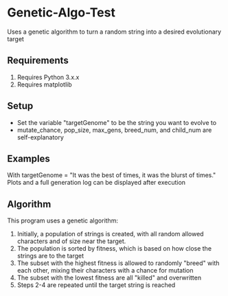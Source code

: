 # Genetic-Algo-Test
Uses a genetic algorithm to turn a random string into a desired evolutionary target

## Requirements
1. Requires Python 3.x.x
2. Requires matplotlib

## Setup
* Set the variable "targetGenome" to be the string you want to evolve to
* mutate_chance, pop_size, max_gens, breed_num, and child_num are self-explanatory

## Examples
With targetGenome = "It was the best of times, it was the blurst of times."
Plots and a full generation log can be displayed after execution

## Algorithm
This program uses a genetic algorithm:
1. Initially, a population of strings is created, with all random allowed characters and of size near the target.
2. The population is sorted by fitness, which is based on how close the strings are to the target
3. The subset with the highest fitness is allowed to randomly "breed" with each other, mixing their characters with a chance for mutation
4. The subset with the lowest fitness are all "killed" and overwritten
5. Steps 2-4 are repeated until the target string is reached
